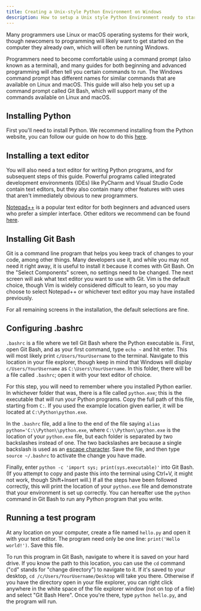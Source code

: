 ```yaml
---
title: Creating a Unix-style Python Environment on Windows
description: How to setup a Unix style Python Environment ready to start coding in
---
```


Many programmers use Linux or macOS operating systems for their work, though newcomers to programming will likely want to get started on the computer they already own, which will often be running Windows.

Programmers need to become comfortable using a command prompt (also known as a terminal), and many guides for both beginning and advanced programming will often tell you certain commands to run.
The Windows command prompt has different names for similar commands that are available on Linux and macOS.
This guide will also help you set up a command prompt called Git Bash, which will support many of the commands available on Linux and macOS.

## Installing Python
First you'll need to install Python. We recommend installing from the Python website, you can follow our guide on how to do this [here](../install-on-windows.md).

## Installing a text editor
You will also need a text editor for writing Python programs, and for subsequent steps of this guide.
Powerful programs called integrated development environments (IDEs) like PyCharm and Visual Studio Code contain text editors, but they also contain many other features with uses that aren't immediately obvious to new programmers.

[Notepad++](https://notepad-plus-plus.org/) is a popular text editor for both beginners and advanced users who prefer a simpler interface.
Other editors we recommend can be found [here](https://pythondiscord.com/resources/tools/#editors).

## Installing Git Bash
Git is a command line program that helps you keep track of changes to your code, among other things.
Many developers use it, and while you may not need it right away, it is useful to install it because it comes with Git Bash.
On the "Select Components" screen, no settings need to be changed.
The next screen will ask what text editor you want to use with Git. Vim is the default choice, though Vim is widely considered difficult to learn, so you may choose to select Notepad++ or whichever text editor you may have installed previously.

For all remaining screens in the installation, the default selections are fine.

## Configuring .bashrc
`.bashrc` is a file where we tell Git Bash where the Python executable is.
First, open Git Bash, and as your first command, type `echo ~` and hit enter.
This will most likely print `c/Users/YourUsername` to the terminal.
Navigate to this location in your file explorer, though keep in mind that Windows will display `c/Users/YourUsername` as `C:\Users\YourUsername`.
In this folder, there will be a file called `.bashrc`; open it with your text editor of choice.

For this step, you will need to remember where you installed Python earlier.
In whichever folder that was, there is a file called `python.exe`; this is the executable that will run your Python programs.
Copy the full path of this file, starting from `C:`.
If you used the example location given earlier, it will be located at `C:\Python\python.exe`.

In the `.bashrc` file, add a line to the end of the file saying `alias python='C:\\Python\\python.exe`, where `C:\\Python\\python.exe` is the location of your `python.exe` file, but each folder is separated by two backslashes instead of one.
The two backslashes are because a single backslash is used as an [escape character](https://en.wikipedia.org/wiki/Escape_character).
Save the file, and then type `source ~/.bashrc` to activate the change you have made.

Finally, enter `python -c 'import sys; print(sys.executable)'` into Git Bash.
(If you attempt to copy and paste this into the terminal using Ctrl+V, it might not work, though Shift+Insert will.)
If all the steps have been followed correctly, this will print the location of your `python.exe` file and demonstrate that your environment is set up correctly.
You can hereafter use the `python` command in Git Bash to run any Python program that you write.

## Running a test program
At any location on your computer, create a file named `hello.py` and open it with your text editor.
The program need only be one line: `print('Hello world!')`.
Save this file.

To run this program in Git Bash, navigate to where it is saved on your hard drive.
If you know the path to this location, you can use the `cd` command ("cd" stands for "change directory") to navigate to it.
If it's saved to your desktop, `cd /c/Users/YourUsername/Desktop` will take you there.
Otherwise if you have the directory open in your file explorer, you can right click anywhere in the white space of the file explorer window (not on top of a file) and select "Git Bash Here".
Once you're there, type `python hello.py`, and the program will run.
